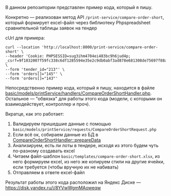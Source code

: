 В данном репозитории представлен пример кода, который я пишу.

Конкретно — реализован метод API `/print-service/compare-order-short`, который формирует excel-файл через библиотеку Phpspreadsheet сравнительной таблицы заявок на тендер

cUrl для примера: 
```
curl --location 'http://localhost:8000/print-service/compare-order-short' \
--header 'Cookie: PHPSESSID=sug3ihm4704ei483bc9h6jud4p; _csrf=9f1032007f59fc338c6df1285594e35e2c9db0abf3ad878e681308de75697f88a%3A2%3A%7Bi%3A0%3Bs%3A5%3A%22_csrf%22%3Bi%3A1%3Bs%3A32%3A%22R1U43SHKvrRue_V6glE4jpvtPG8UXOwE%22%3B%7D' \
--form 'tender_id="213"' \
--form 'orders[]="145"' \
--form 'orders[]="143"'
```

Непосредственно пример кода, который я пишу, находится в файле [basic/models/printService/handlers/CompareOrderShortHandler.php](https://github.com/CaptainSavage/izvekov-code-example/blob/c3cbf58d0b651b517261b8b1921981d8b9fdbdb3/basic/models/printService/handlers/CompareOrderShortHandler.php). Остальное — "обвязка" для работы этого кода (модели, с которыми он взаимодействует, контроллер и проч). 

Вкратце, как это работает: 
  1. Валидируем пришедшие данные с помощью `basic/models/printService/requests/CompareOrderShortRequest.php`
  2. Если всё ок, собираем данные из БД в [CompareOrderShortHandler::prepareData](https://github.com/CaptainSavage/izvekov-code-example/blob/c3cbf58d0b651b517261b8b1921981d8b9fdbdb3/basic/models/printService/handlers/CompareOrderShortHandler.php#L44)
  3. Анализируем, есть ли лоты в тендере, исходя из этого будем чуть по-разному создавать excel
  4. Читаем файл-шаблон `basic/templates/compare-order-short.xlsx`, из него формируем excel, из него же копируем стили на другие ячейки, если требуется (чтобы вручную их не набивать)
  5. Отправляем в ответе excel-файл

Результат работы этого кода расположил на Яндекс Диске — https://disk.yandex.ru/i/8YVwWgmMAoweqw 
